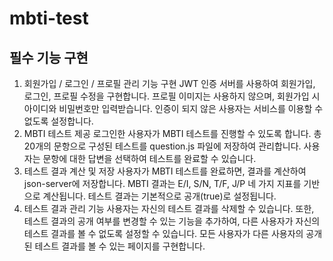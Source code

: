 # mbti-test

## 필수 기능 구현

1. 회원가입 / 로그인 / 프로필 관리 기능 구현
   JWT 인증 서버를 사용하여 회원가입, 로그인, 프로필 수정을 구현합니다.
   프로필 이미지는 사용하지 않으며, 회원가입 시 아이디와 비밀번호만 입력받습니다.
   인증이 되지 않은 사용자는 서비스를 이용할 수 없도록 설정합니다.
2. MBTI 테스트 제공
   로그인한 사용자가 MBTI 테스트를 진행할 수 있도록 합니다.
   총 20개의 문항으로 구성된 테스트를 question.js 파일에 저장하여 관리합니다.
   사용자는 문항에 대한 답변을 선택하여 테스트를 완료할 수 있습니다.
3. 테스트 결과 계산 및 저장
   사용자가 MBTI 테스트를 완료하면, 결과를 계산하여 json-server에 저장합니다.
   MBTI 결과는 E/I, S/N, T/F, J/P 네 가지 지표를 기반으로 계산됩니다.
   테스트 결과는 기본적으로 공개(true)로 설정됩니다.
4. 테스트 결과 관리 기능
   사용자는 자신의 테스트 결과를 삭제할 수 있습니다.
   또한, 테스트 결과의 공개 여부를 변경할 수 있는 기능을 추가하여, 다른 사용자가 자신의 테스트 결과를 볼 수 없도록 설정할 수 있습니다.
   모든 사용자가 다른 사용자의 공개된 테스트 결과를 볼 수 있는 페이지를 구현합니다.
